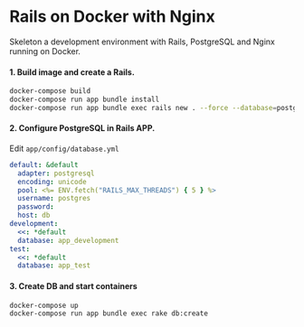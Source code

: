 # Rails on Docker with Nginx

Skeleton a development environment with Rails, PostgreSQL and Nginx running on Docker.

#### 1. Build image and create a Rails.
```bash
docker-compose build
docker-compose run app bundle install
docker-compose run app bundle exec rails new . --force --database=postgresql --skip-bundle
```

#### 2. Configure PostgreSQL in Rails APP.
Edit ```app/config/database.yml```
```yaml
default: &default
  adapter: postgresql
  encoding: unicode
  pool: <%= ENV.fetch("RAILS_MAX_THREADS") { 5 } %>
  username: postgres
  password:
  host: db
development:
  <<: *default
  database: app_development
test:
  <<: *default
  database: app_test
```

#### 3. Create DB and start containers

```bash
docker-compose up
docker-compose run app bundle exec rake db:create
```
